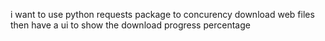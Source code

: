 i want to use python requests package to concurency download web files
then have a ui to show the download progress percentage